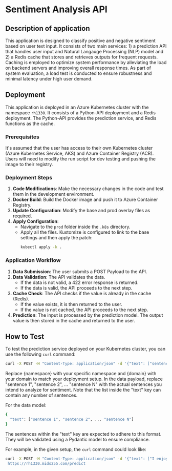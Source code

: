 # Sentiment Analysis API

## Description of application

This application is designed to classify positive and negative sentiment based on user text input. It consists of two main services: 1) a prediction API that handles user input and Natural Langauge Processing (NLP) model and 2) a Redis cache that stores and retrieves outputs for frequent requests. Caching is employed to optimize system performance by alleviating the load on backend servers and improving overall response times. As part of system evaluation, a load test is conducted to ensure robustness and minimal latency under high user demand.


## Deployment

This application is deployed in an Azure Kubernetes cluster with the namespace `rh1330`. It consists of a Python-API deployment and a Redis deployment. The Python-API provides the prediction service, and Redis functions as the cache.

### Prerequisites

It's assumed that the user has access to their own Kubernetes cluster (Azure Kubernetes Service, AKS) and Azure Container Registry (ACR). Users will need to modify the run script for dev testing and pushing the image to their registry.

### Deployment Steps

1. **Code Modifications**: Make the necessary changes in the code and test them in the development environment.
2. **Docker Build**: Build the Docker image and push it to Azure Container Registry.
3. **Update Configuration**: Modify the base and prod overlay files as required.
4. **Apply Configuration**:
    - Navigate to the `prod` folder inside the `.k8s` directory.
    - Apply all the files. Kustomize is configured to link to the base settings and then apply the patch:
      ```bash
      kubectl apply -k .
      ```

### Application Workflow

1. **Data Submission**: The user submits a POST Payload to the API.
2. **Data Validation**: The API validates the data.
   - If the data is not valid, a 422 error response is returned.
   - If the data is valid, the API proceeds to the next step.
3. **Cache Check**: The API checks if the value is already in the cache (Redis).
   - If the value exists, it is then returned to the user.
   - If the value is not cached, the API proceeds to the next step.
4. **Prediction**: The input is processed by the prediction model. The output value is then stored in the cache and returned to the user.

## How to Test


To test the prediction service deployed on your Kubernetes cluster, you can use the following `curl` command:

```bash
curl -X POST -H "Content-Type: application/json" -d '{"text": ["sentence 1", "sentence 2", ... "sentence N"]}' https://{namespace}.{domain}/predict
```

Replace {namespace} with your specific namespace and {domain} with your domain to match your deployment setup. In the data payload, replace "sentence 1", "sentence 2", ... "sentence N" with the actual sentences you intend to analyze for sentiment. Note that the list inside the "text" key can contain any number of sentences.

For the data model:
```bash
{
  "text": ["sentence 1", "sentence 2", ... "sentence N"]
}
```
The sentences within the "text" key are expected to adhere to this format. They will be validated using a Pydantic model to ensure compliance.

For example, in the given setup, the `curl` command could look like:

```bash
curl -X POST -H "Content-Type: application/json" -d '{"text": ["I enjoyed the movie.", "The weather is nice today.", "I didn't like the food."]}'
 https://rh1330.mids255.com/predict
```
